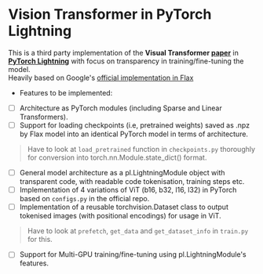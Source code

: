 # Vision Transformer in PyTorch Lightning
This is a third party implementation of the **Visual Transformer [paper](https://arxiv.org/pdf/2010.11929.pdf)** in 
**[PyTorch Lightning](https://www.pytorchlightning.ai)** with focus on transparency in training/fine-tuning the model.  
Heavily based on Google's [official implementation in Flax](https://github.com/google-research/vision_transformer)

* Features to be implemented:
- [ ] Architecture as PyTorch modules (including Sparse and Linear Transformers).  
- [ ] Support for loading checkpoints (i.e, pretrained weights) saved as .npz by Flax model into an identical PyTorch model in terms of architecture.
> Have to look at `load_pretrained` function in `checkpoints.py` thoroughly for conversion into torch.nn.Module.state_dict() format.
- [ ] General model architecture as a pl.LightningModule object with transparent code, with readable code tokenisation, training steps etc.   
- [ ] Implementation of 4 variations of ViT (b16, b32, l16, l32) in PyTorch based on `configs.py` in the official repo.  
- [ ] Implementation of a reusable torchvision.Dataset class to output tokenised images (with positional encodings) for usage in ViT.
> Have to look at `prefetch`, `get_data` and `get_dataset_info` in `train.py` for this.
- [ ] Support for Multi-GPU training/fine-tuning using pl.LightningModule's features.
